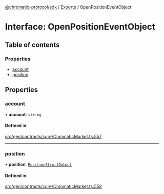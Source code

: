 [@chromatic-protocol/sdk](../README.md) / [Exports](../modules.md) / OpenPositionEventObject

# Interface: OpenPositionEventObject

## Table of contents

### Properties

- [account](OpenPositionEventObject.md#account)
- [position](OpenPositionEventObject.md#position)

## Properties

### account

• **account**: `string`

#### Defined in

[src/gen/contracts/core/ChromaticMarket.ts:557](https://github.com/chromatic-protocol/sdk/blob/e3e1a39/src/gen/contracts/core/ChromaticMarket.ts#L557)

___

### position

• **position**: [`PositionStructOutput`](../modules.md#positionstructoutput)

#### Defined in

[src/gen/contracts/core/ChromaticMarket.ts:558](https://github.com/chromatic-protocol/sdk/blob/e3e1a39/src/gen/contracts/core/ChromaticMarket.ts#L558)

